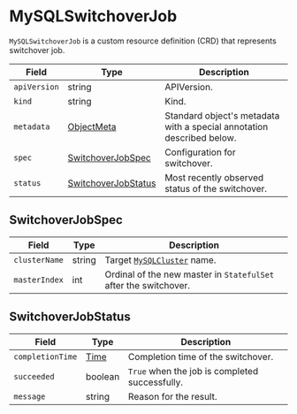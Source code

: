 MySQLSwitchoverJob
==================

`MySQLSwitchoverJob` is a custom resource definition (CRD) that represents switchover job.

| Field        | Type                                        | Description                                                           |
| ------------ | ------------------------------------------- | --------------------------------------------------------------------- |
| `apiVersion` | string                                      | APIVersion.                                                           |
| `kind`       | string                                      | Kind.                                                                 |
| `metadata`   | [ObjectMeta]                                | Standard object's metadata with a special annotation described below. |
| `spec`       | [SwitchoverJobSpec](#SwitchoverJobSpec)     | Configuration for switchover.                                         |
| `status`     | [SwitchoverJobStatus](#SwitchoverJobStatus) | Most recently observed status of the switchover.                      |

SwitchoverJobSpec
-----------------

| Field         | Type   | Description                                                      |
| ------------- | ------ | ---------------------------------------------------------------- |
| `clusterName` | string | Target [`MySQLCluster`](crd_mysql_cluster.md) name.              |
| `masterIndex` | int    | Ordinal of the new master in `StatefulSet` after the switchover. |

SwitchoverJobStatus
-------------------

| Field            | Type    | Description                                    |
| ---------------- | ------- | ---------------------------------------------- |
| `completionTime` | [Time]  | Completion time of the switchover.             |
| `succeeded`      | boolean | `True` when the job is completed successfully. |
| `message`        | string  | Reason for the result.                         |

[ObjectMeta]: https://kubernetes.io/docs/reference/generated/kubernetes-api/v1.17/#objectmeta-v1-meta
[Time]: https://kubernetes.io/docs/reference/generated/kubernetes-api/v1.17/#time-v1-meta
